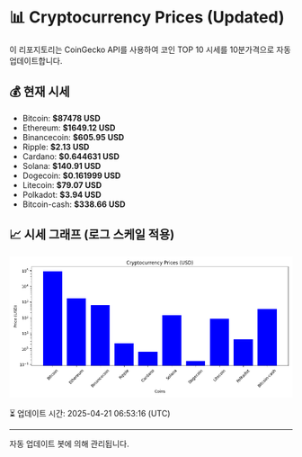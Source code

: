 
# 📊 Cryptocurrency Prices (Updated)

이 리포지토리는 CoinGecko API를 사용하여 코인 TOP 10 시세를 10분가격으로 자동 업데이트합니다.

## 💰 현재 시세
- Bitcoin: **$87478 USD**
- Ethereum: **$1649.12 USD**
- Binancecoin: **$605.95 USD**
- Ripple: **$2.13 USD**
- Cardano: **$0.644631 USD**
- Solana: **$140.91 USD**
- Dogecoin: **$0.161999 USD**
- Litecoin: **$79.07 USD**
- Polkadot: **$3.94 USD**
- Bitcoin-cash: **$338.66 USD**

## 📈 시세 그래프 (로그 스케일 적용)
![Crypto Prices](crypto_prices.png)

⏳ 업데이트 시간: 2025-04-21 06:53:16 (UTC)

---
자동 업데이트 봇에 의해 관리됩니다.

